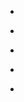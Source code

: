 
- [](/2013/01/286255634574364674/)

- [](/2012/12/281695642810728449/)

- [](/2012/12/281184005947265024/)

- [](/2012/12/276205440906457088/)

- [](/2012/10/263148466157543426/)
